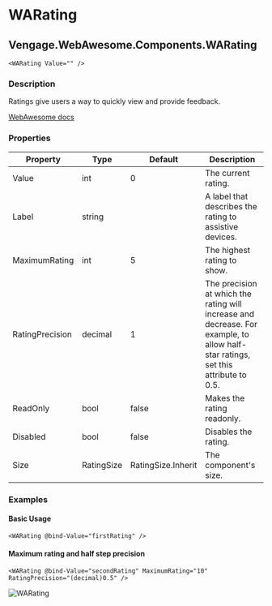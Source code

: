﻿# WARating
## Vengage.WebAwesome.Components.WARating

```HTML+Razor
<WARating Value="" />
```

### Description
Ratings give users a way to quickly view and provide feedback.

[WebAwesome docs](https://webawesome.com/docs/components/rating/)

### Properties
| Property | Type   | Default | Description                              |
|----------|--------|---------|------------------------------------------|
| Value | int | 0 | The current rating. |
| Label | string |  | A label that describes the rating to assistive devices. |
| MaximumRating | int | 5 | The highest rating to show. |
| RatingPrecision | decimal | 1 | The precision at which the rating will increase and decrease. For example, to allow half-star ratings, set this attribute to 0.5. |
| ReadOnly | bool | false | Makes the rating readonly. |
| Disabled | bool | false | Disables the rating. |
| Size | RatingSize | RatingSize.Inherit | The component's size. |

### Examples

#### Basic Usage
```HTML+Razor
<WARating @bind-Value="firstRating" />
```

#### Maximum rating and half step precision
```HTML+Razor
<WARating @bind-Value="secondRating" MaximumRating="10" RatingPrecision="(decimal)0.5" />
```

![WARating](https://github.com/user-attachments/assets/5b757d4a-d923-402a-977d-6281deca6904)